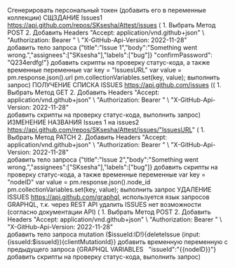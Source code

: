 Сгенерировать персональный токен (добавить его в переменные коллекции)
СЩЗДАНИЕ Issues1 https://api.github.com/repos/SKsesha/Attest/issues ( 1. Выбрать Метод POST 2. Добавить Headers "Accept: application/vnd.github+json" \ "Authorization: Bearer <YOUR-TOKEN>" \ "X-GitHub-Api-Version: 2022-11-28" \
добавить тело запроса {"title":"Issue 1","body":"Something went wrong.","assignees":["SKsesha"],"labels":["bug"]} "confirmPassword": "Q234erdfg!"} добавить скрипты на проверку статус-кода, 
а также временные переменные var key = "IssuesURL"
var value = pm.response.json().url
pm.collectionVariables.set(key, value); выполнить запрос)
ПОЛУЧЕНИЕ СПИСКА ISSUES https://api.github.com/issues (( 1. Выбрать Метод GET 2. Добавить Headers "Accept: application/vnd.github+json" \ "Authorization: Bearer <YOUR-TOKEN>" \ "X-GitHub-Api-Version: 2022-11-28" \
добавить скрипты на проверку статус-кода, выполнить запрос)
ИЗМЕНЕНИЕ НАЗВАНИЯ Issues 1 на issues2 https://api.github.com/repos/SKsesha/Attest/issues/"IssuesURL" ( 1. Выбрать Метод PATCH 2. Добавить Headers "Accept: application/vnd.github+json" \ "Authorization: Bearer <YOUR-TOKEN>" \ "X-GitHub-Api-Version: 2022-11-28" \
добавить тело запроса {"title":"Issue 2","body":"Something went wrong.","assignees":["SKsesha"],"labels":["bug"]} добавить скрипты на проверку статус-кода, 
а также временные переменные var key = "nodeID"
var value = pm.response.json().node_id
pm.collectionVariables.set(key, value); выполнить запрос
УДАЛЕНИЕ ISSUES https://api.github.com/graphql, используется язык запросов GRAPHQL, т.к. через REST API удалить ISSUES нет возможности (согласно документации API)
( 1. Выбрать Метод POST 2. Добавить Headers "Accept: application/vnd.github+json" \ "Authorization: Bearer <YOUR-TOKEN>" \ "X-GitHub-Api-Version: 2022-11-28" \
добавить тело запроса mutation ($issueId:ID!){deleteIssue (input:{issueId:$issueId}){clientMutationId}}
добавить временную переменную с предыдущего запроса {GRAPHQL VARIABLES   "issueId":"{{nodeID}}"}
добавить скрипты на проверку статус-кода,  выполнить запрос)
